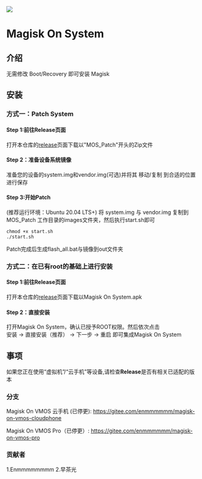 ![](docs/images/logo.png)

# Magisk On System

## 介绍

无需修改 Boot/Recovery 即可安装 Magisk

## 安装

### 方式一：Patch System

#### Step 1:前往Release页面  
打开本仓库的[release](https://gitee.com/zcg9783/magisk-on-system/releases)页面下载以"MOS_Patch"开头的Zip文件  

#### Step 2：准备设备系统镜像
准备您的设备的system.img和vendor.img(可选)并将其 移动/复制 到合适的位置进行保存  

#### Step 3:开始Patch
(推荐运行环境：Ubuntu 20.04 LTS+)
将 system.img 与 vendor.img 复制到 MOS_Patch 工作目录的images文件夹，然后执行start.sh即可  

```
chmod +x start.sh
./start.sh
```

Patch完成后生成flash_all.bat与镜像到out文件夹

### 方式二：在已有root的基础上进行安装  

#### Step 1:前往Release页面  
打开本仓库的[release](https://gitee.com/zcg9783/magisk-on-system/releases)页面下载以Magisk On System.apk 

#### Step 2：直接安装
打开Magisk On System，确认已授予ROOT权限。然后依次点击  
安装 → 直接安装（推荐） → 下一步 → 重启
即可集成Magisk On System

## 事项

如果您正在使用“虚拟机”/“云手机”等设备,请检查**Release**是否有相关已适配的版本


### 分支

Magisk On VMOS 云手机 (已停更): https://gitee.com/enmmmmmm/magisk-on-vmos-cloudphone

Magisk On VMOS Pro（已停更）: https://gitee.com/enmmmmmm/magisk-on-vmos-pro

### 贡献者
1.Enmmmmmmmm
2.早茶光
